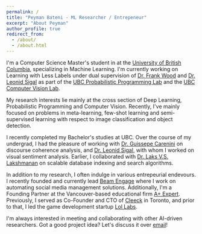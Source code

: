 ```yaml
---
permalink: /
title: "Peyman Bateni - ML Researcher / Entrepeneur"
excerpt: "About Peyman"
author_profile: true
redirect_from: 
  - /about/
  - /about.html
---
```


I'm a Computer Science Master's student in at the [University of British Columbia](), specializing in Machine Learning. I'm currently working on Learning with Less Labels under dual supervision of [Dr. Frank Wood](https://www.cs.ubc.ca/~fwood/) and [Dr. Leonid Sigal](https://www.cs.ubc.ca/~lsigal/) as part of the [UBC Probabilistic Programming Lab](https://www.cs.ubc.ca/cs-research/lci/research-groups/programming-languages-artificial-intelligence-plai) and the [UBC Computer Vision Lab](https://vision.cs.ubc.ca/). 

My research interests lie mainly at the cross section of Deep Learning, Probabilistic Programming and Computer Vision. Recently, I've mainly focused on problems in meta-learning, few-shot learning and semi-supervised learning with respect to image classification and object detection.

I recently completed my Bachelor's studies at UBC. Over the course of my undergrad, I had the pleasure of working with [Dr. Guissepe Carenini](https://www.cs.ubc.ca/~carenini/) on discourse coherence analysis, and [Dr. Leonid Sigal](https://www.cs.ubc.ca/~lsigal/), with whom I worked on visual sentiment analysis. Earlier, I collaborated with [Dr. Laks V.S. Lakshmanan](https://www.cs.ubc.ca/~laks/) on scalable database indexing and search algorithms.

In addition to my research, I often indulge in various entrepeurial endevours. I recently founded and currently lead [Beam Engage](https://www.beamengage.com) where I work on automating social media management solutions. Additionally, I'm a Founding Partner at the Vancouver-based educational firm [A+ Expert](https://www.aplus-expert.com). Previously, I served as Co-Founder and CTO of [Cleeck](https://www.cleeck.com) in Toronto, and prior to that, I led the game development startup [Lol Labs](https://thelollabs.com).

I'm always interested in meeting and collaborating with other AI-driven researchers. Got a good project idea? Let's discuss it over [email](mailto:peyman.bateni@alumni.ubc.ca)!